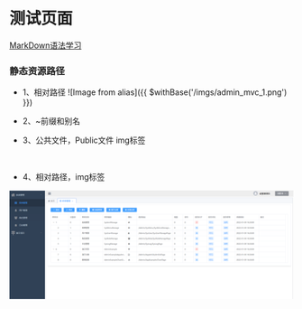 # 测试页面

[MarkDown语法学习](https://markdown.com.cn/)

###  静态资源路径

- 1、相对路径
![Image from alias]({{ $withBase('/imgs/admin_mvc_1.png') }}) 

- 2、~前缀和别名
<!-- ![Image from alias](~@res/imgs/11.png) -->

<!-- ![Image from dependency](~some-dependency/imgs/22.png) -->

- 3、公共文件，Public文件 img标签

<img :src="$withBase('/imgs/admin_mvc_1.png')"/> 

- 4、相对路径，img标签
<img src="/imgs/admin_mvc_2.png"/> 